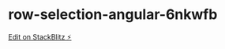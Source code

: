# row-selection-angular-6nkwfb

[Edit on StackBlitz ⚡️](https://stackblitz.com/edit/row-selection-angular-6nkwfb)